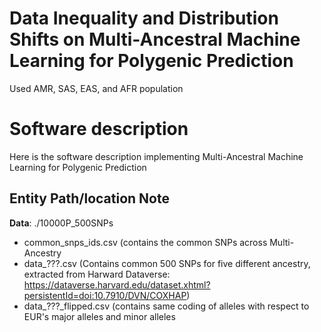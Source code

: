 # Data Inequality and Distribution Shifts on Multi-Ancestral Machine Learning for Polygenic Prediction
Used AMR, SAS, EAS, and AFR population


# Software description
Here is the software description implementing Multi-Ancestral Machine Learning for Polygenic Prediction

## Entity Path/location Note
**Data**: ./10000P_500SNPs
- common_snps_ids.csv (contains the common SNPs across Multi-Ancestry
- data_???.csv (Contains common 500 SNPs for five different ancestry, extracted from Harward Dataverse: https://dataverse.harvard.edu/dataset.xhtml?persistentId=doi:10.7910/DVN/COXHAP)
- data_???_flipped.csv (contains same coding of alleles with respect to EUR's major alleles and minor alleles

